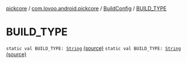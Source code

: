 [pickcore](../../index.md) / [com.lovoo.android.pickcore](../index.md) / [BuildConfig](index.md) / [BUILD_TYPE](./-b-u-i-l-d_-t-y-p-e.md)

# BUILD_TYPE

`static val BUILD_TYPE: `[`String`](https://kotlinlang.org/api/latest/jvm/stdlib/kotlin/-string/index.html) [(source)](https://github.com/lovoo/android-pickpic/blob/master/pickcore/pickcore/build/generated/source/buildConfig/debug/com/lovoo/android/pickcore/BuildConfig.java#L14)
`static val BUILD_TYPE: `[`String`](https://kotlinlang.org/api/latest/jvm/stdlib/kotlin/-string/index.html) [(source)](https://github.com/lovoo/android-pickpic/blob/master/pickcore/pickcore/build/generated/source/buildConfig/debug/com/lovoo/android/pickcore/BuildConfig.java#L14)